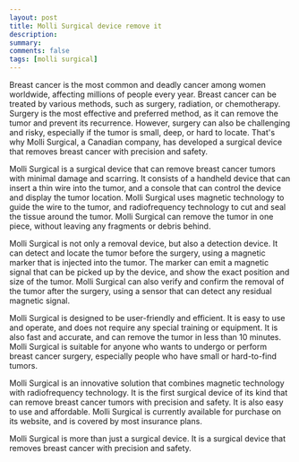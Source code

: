 ```yaml
---
layout: post
title: Molli Surgical device remove it
description:
summary:
comments: false
tags: [molli surgical]
---
```

Breast cancer is the most common and deadly cancer among women worldwide, affecting millions of people every year. Breast cancer can be treated by various methods, such as surgery, radiation, or chemotherapy. Surgery is the most effective and preferred method, as it can remove the tumor and prevent its recurrence. However, surgery can also be challenging and risky, especially if the tumor is small, deep, or hard to locate. That's why Molli Surgical, a Canadian company, has developed a surgical device that removes breast cancer with precision and safety.

Molli Surgical is a surgical device that can remove breast cancer tumors with minimal damage and scarring. It consists of a handheld device that can insert a thin wire into the tumor, and a console that can control the device and display the tumor location. Molli Surgical uses magnetic technology to guide the wire to the tumor, and radiofrequency technology to cut and seal the tissue around the tumor. Molli Surgical can remove the tumor in one piece, without leaving any fragments or debris behind.

Molli Surgical is not only a removal device, but also a detection device. It can detect and locate the tumor before the surgery, using a magnetic marker that is injected into the tumor. The marker can emit a magnetic signal that can be picked up by the device, and show the exact position and size of the tumor. Molli Surgical can also verify and confirm the removal of the tumor after the surgery, using a sensor that can detect any residual magnetic signal.

Molli Surgical is designed to be user-friendly and efficient. It is easy to use and operate, and does not require any special training or equipment. It is also fast and accurate, and can remove the tumor in less than 10 minutes. Molli Surgical is suitable for anyone who wants to undergo or perform breast cancer surgery, especially people who have small or hard-to-find tumors.

Molli Surgical is an innovative solution that combines magnetic technology with radiofrequency technology. It is the first surgical device of its kind that can remove breast cancer tumors with precision and safety. It is also easy to use and affordable. Molli Surgical is currently available for purchase on its website, and is covered by most insurance plans.

Molli Surgical is more than just a surgical device. It is a surgical device that removes breast cancer with precision and safety.
